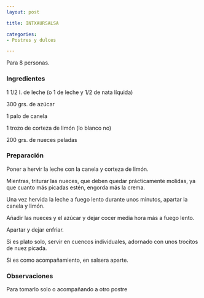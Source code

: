 ```yaml
---
layout: post

title: INTXAURSALSA

categories:
- Postres y dulces

---
```

Para 8 personas.

<h3>Ingredientes</h3>

1 1/2 l. de leche (o 1 de leche y 1/2 de nata líquida)

300 grs. de azúcar

1 palo de canela

1 trozo de corteza de limón (lo blanco no)

200 grs. de nueces peladas

<h3>Preparación</h3>

Poner a hervir la leche con la canela y corteza de limón.

Mientras, triturar las nueces, que deben quedar prácticamente molidas, ya que cuanto más picadas estén, engorda más la crema.

Una vez hervida la leche a fuego lento durante unos minutos, apartar la canela y limón.

Añadir las nueces y el azúcar y dejar cocer media hora más a fuego lento.

Apartar y dejar enfriar.

Si es plato solo, servir en cuencos individuales, adornado con unos trocitos de nuez picada.

Si es como acompañamiento, en salsera aparte.

<h3>Observaciones</h3>

Para tomarlo solo o acompañando a otro postre